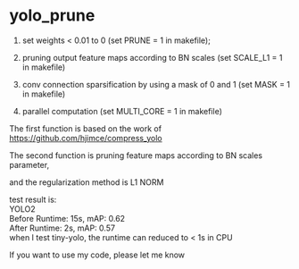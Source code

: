 # yolo_prune

1. set weights &lt; 0.01 to 0 (set PRUNE = 1 in makefile); 

2. pruning output feature maps according to BN scales (set SCALE_L1 = 1 in makefile)

3. conv connection sparsification by using a mask of 0 and 1 (set MASK = 1 in makefile)

4. parallel computation (set MULTI_CORE = 1 in makefile)

The first function is based on the work of https://github.com/hjimce/compress_yolo

The second function is pruning feature maps according to BN scales parameter,

and the regularization method is L1 NORM

test result is:  
YOLO2  
	Before   Runtime: 15s, mAP: 0.62  
	After    Runtime: 2s,  mAP: 0.57  
	when I test tiny-yolo, the runtime can reduced to < 1s in CPU

If you want to use my code, please let me know
